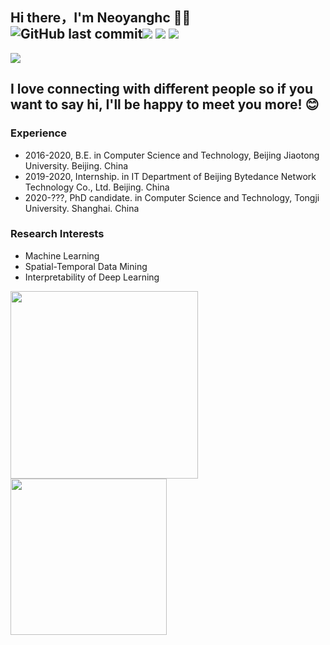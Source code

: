 ## Hi there，I'm Neoyanghc 🙋‍♂️  ![GitHub last commit](https://img.shields.io/github/last-commit/neoyanghc/neoyanghc)<img border="0" src="https://camo.githubusercontent.com/54fdbe8888c0a75717d7939b42f3d744b77483b0/687474703a2f2f6a617977636a6c6f76652e6769746875622e696f2f73622f69636f2f617765736f6d652e737667" /> <img border="0" src="https://camo.githubusercontent.com/1ef04f27611ff643eb57eb87cc0f1204d7a6a14d/68747470733a2f2f696d672e736869656c64732e696f2f7374617469632f76313f6c6162656c3d254630253946253843253946266d6573736167653d496625323055736566756c267374796c653d7374796c653d666c617426636f6c6f723d424334453939" /> <a href="https://github.com/Neoyanghc">  <img border="0" src="https://camo.githubusercontent.com/41e8e16b771d56dd768f7055354613254961d169/687474703a2f2f6a617977636a6c6f76652e6769746875622e696f2f73622f6769746875622f677265656e2d666f6c6c6f772e737667" /> </a> 

![](https://tva1.sinaimg.cn/large/008i3skNly1gqhoobd6kaj31jk0b4455.jpg)

I love connecting with different people so if you want to say hi, I'll be happy to meet you more! 😊
---

### Experience
+ 2016-2020, B.E. in Computer Science and Technology, Beijing Jiaotong University. Beijing. China
+ 2019-2020, Internship. in IT Department of Beijing Bytedance Network Technology Co., Ltd. Beijing. China
+ 2020-???,  PhD candidate. in Computer Science and Technology, Tongji University. Shanghai. China

### Research Interests
 + Machine Learning
 + Spatial-Temporal Data Mining
 + Interpretability of Deep Learning

<img src="https://github-readme-stats.vercel.app/api?username=Neoyanghc&show_icons=true&theme=merko" width="300"><img src="https://github-readme-stats.vercel.app/api/top-langs/?username=Neoyanghc&layout=compact&theme=merko" width="250">

